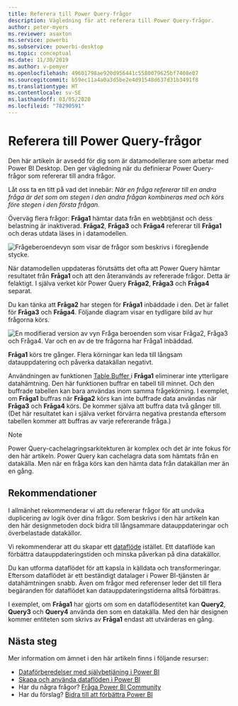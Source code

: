 ```yaml
---
title: Referera till Power Query-frågor
description: Vägledning för att referera till Power Query-frågor.
author: peter-myers
ms.reviewer: asaxton
ms.service: powerbi
ms.subservice: powerbi-desktop
ms.topic: conceptual
ms.date: 11/30/2019
ms.author: v-pemyer
ms.openlocfilehash: 49601798ae920d956441c5580079625bf7408e07
ms.sourcegitcommit: b59ec11a4a0a3d5be2e4d91548d637d31b3491f8
ms.translationtype: HT
ms.contentlocale: sv-SE
ms.lasthandoff: 03/05/2020
ms.locfileid: "78290591"
---
```

# <a name="referencing-power-query-queries"></a>Referera till Power Query-frågor

Den här artikeln är avsedd för dig som är datamodellerare som arbetar med Power BI Desktop. Den ger vägledning när du definierar Power Query-frågor som refererar till andra frågor.

Låt oss ta en titt på vad det innebär: _När en fråga refererar till en andra fråga är det som om stegen i den andra frågan kombineras med och körs före stegen i den första frågan._

Överväg flera frågor: **Fråga1** hämtar data från en webbtjänst och dess belastning är inaktiverad. **Fråga2**, **Fråga3** och **Fråga4** refererar till **Fråga1** och deras utdata läses in i datamodellen.

![Frågeberoendevyn som visar de frågor som beskrivs i föregående stycke.](media/power-query-referenced-queries/query-dependencies-web-service.png)

När datamodellen uppdateras förutsätts det ofta att Power Query hämtar resultatet från **Fråga1** och att den återanvänds av refererade frågor. Detta är felaktigt. I själva verket kör Power Query **Fråga2**, **Fråga3** och **Fråga4** separat.

Du kan tänka att **Fråga2** har stegen för **Fråga1** inbäddade i den. Det är fallet för **Fråga3** och **Fråga4**. Följande diagram visar en tydligare bild av hur frågorna körs.

![En modifierad version av vyn Fråga beroenden som visar Fråga2, Fråga3 och Fråga4. Var och en av de tre frågorna har Fråga1 inbäddad.](media/power-query-referenced-queries/query-dependencies-web-service-concept.png)

**Fråga1** körs tre gånger. Flera körningar kan leda till långsam datauppdatering och påverka datakällan negativt.

Användningen av funktionen [Table.Buffer ](/powerquery-m/table-buffer) i **Fråga1** eliminerar inte ytterligare datahämtning. Den här funktionen buffrar en tabell till minnet. Och den buffrade tabellen kan bara användas inom samma frågekörning. I exemplet, om **Fråga1** buffras när **Fråga2** körs kan inte buffrade data användas när **Fråga3** och **Fråga4** körs. De kommer själva att buffra data två gånger till. (Det här resultatet kan i själva verket förvärra negativa prestanda eftersom tabellen kommer att buffras av varje refererande fråga.)

> [!NOTE]
> Power Query-cachelagringsarkitekturen är komplex och det är inte fokus för den här artikeln. Power Query kan cachelagra data som hämtats från en datakälla. Men när en fråga körs kan den hämta data från datakällan mer än en gång.

## <a name="recommendations"></a>Rekommendationer

I allmänhet rekommenderar vi att du refererar frågor för att undvika duplicering av logik över dina frågor. Som beskrivs i den här artikeln kan den här designmetoden dock bidra till långsammare datauppdateringar och överbelastade datakällor.

Vi rekommenderar att du skapar ett [dataflöde](../service-dataflows-overview.md) istället. Ett dataflöde kan förbättra datauppdateringstiden och minska påverkan på dina datakällor.

Du kan utforma dataflödet för att kapsla in källdata och transformeringar. Eftersom dataflödet är ett beständigt datalager i Power BI-tjänsten är datahämtningen snabb. Även om frågor med referenser leder det till flera begäranden för dataflödet kan datauppdateringstiderna alltså förbättras.

I exemplet, om **Fråga1** har gjorts om som en dataflödesentitet kan **Query2**, **Query3** och **Query4** använda den som en datakälla. Med den här designen kommer entiteten som skrivs av **Fråga1** endast att utvärderas en gång.

## <a name="next-steps"></a>Nästa steg

Mer information om ämnet i den här artikeln finns i följande resurser:

- [Dataförberedelser med självbetjäning i Power BI](../service-dataflows-overview.md)
- [Skapa och använda dataflöden i Power BI](../service-dataflows-create-use.md)
- Har du några frågor? [Fråga Power BI Community](https://community.powerbi.com/)
- Har du förslag? [Bidra till att förbättra Power BI](https://ideas.powerbi.com/)
